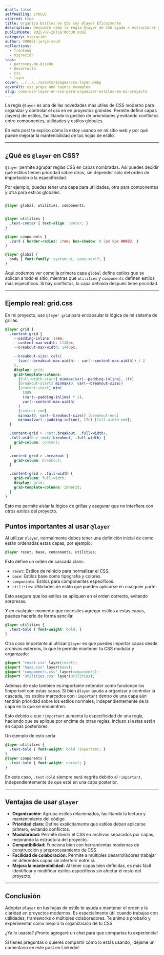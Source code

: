 ```yaml
---
draft: false
selfHealing: LYRCSS
starred: true
title: Organiza Estilos en CSS con @layer Eficazmente
description: Descubre cómo la regla @layer de CSS ayuda a estructurar y priorizar estilos de forma moderna y mantenible.
publishDate: 2025-07-28T16:00:00.000Z
category: migración
author: 000001-jorge-saud
collections:
  - frontend
  - migración
tags:
  - patrones-de-diseño
  - desarrollo
  - css
  - layer
cover: ../../../assets/images/css-layer.webp
coverAlt: css props and layers examples
slug: como-uso-layer-en-css-para-organizar-estilos-en-mi-proyecto
---
```


La regla `@layer` es una de las novedades más útiles de CSS moderno para organizar y controlar el css en en proyectos grandes. Permite definir capas (layers) de estilos, facilitando la gestión de prioridades y evitando conflictos entre componentes, utilidades y estilos globales.

En este post te explico cómo la estoy usando en mi sitio web y por qué puede mejorar la mantenibilidad de tus hojas de estilo.

---

## ¿Qué es `@layer` en CSS?

`@layer` permite agrupar reglas CSS en capas nombradas. Así puedes decidir qué estilos tienen prioridad sobre otros, sin depender solo del orden de importación o la especificidad.

Por ejemplo, puedes tener una capa para utilidades, otra para componentes y otra para estilos globales:

```css

@layer global, utilities, components;


@layer utilities {
  .text-center { text-align: center; }
}

@layer components {
  .card { border-radius: 1rem; box-shadow: 0 2px 8px #0002; }
}

@layer global {
  body { font-family: system-ui, sans-serif; }
}
```
Aqui podemos ver como la primera capa `global` define estilos que se aplican a todo el sitio, mientras que `utilities` y `components` definen estilos más específicos. Si hay conflictos, la capa definida después tiene prioridad.

---

## Ejemplo real: grid.css

En mi proyecto, uso `@layer grid` para encapsular la lógica de mi sistema de grillas:

```css
@layer grid {
  .content-grid {
    --padding-inline: 1rem;
    --content-max-width: 1140px;
    --breakout-max-width: 1440px;

    --breakout-size: calc(
      (var(--breakout-max-width) - var(--content-max-width)) / 2
    );
    display: grid;
    grid-template-columns:
      [full-width-start] minmax(var(--padding-inline), 1fr)
      [breakout-start] minmax(0, var(--breakout-size))
      [content-start] min(
        100% -
        (var(--padding-inline) * 2),
        var(--content-max-width)
      )
      [content-end]
      minmax(0, var(--breakout-size)) [breakout-end]
      minmax(var(--padding-inline), 1fr) [full-width-end];
  }

  .content-grid > :not(.breakout, .full-width),
  .full-width > :not(.breakout, .full-width) {
    grid-column: content;
  }

  .content-grid > .breakout {
    grid-column: breakout;
  }

  .content-grid > .full-width {
    grid-column: full-width;
    display: grid;
    grid-template-columns: inherit;
  }
}
```

Esto me permite aislar la lógica de grillas y asegurar que no interfiera con otros estilos del proyecto.

## Puntos importantes al usar `@layer`

Al utilizar `@layer`, normalmente debes tener una definición inicial de como están ordenadas estas capas, por ejemplo:

```css
@layer reset, base, components, utilities;
```

Esto define un orden de cascada claro:
- `reset`: Estilos de reinicio para normalizar el CSS.
- `base`: Estilos base como tipografía y colores.
- `components`: Estilos para componentes específicos.
- `utilities`: Utilidades de estilo que pueden aplicarse en cualquier parte.

Esto asegura que los estilos se apliquen en el orden correcto, evitando sorpresas.

Y en cualquier momento que necesites agregar estilos a estas capas, puedes hacerlo de forma sencilla:

```css
@layer utilities {
  .text-bold { font-weight: bold; }
}
```

Otra cosa importante al utilizar `@layer` es que puedes importar capas desde archivos externos, lo que te permite mantener tu CSS modular y organizado:

```css
@import "reset.css" layer(reset);
@import "base.css" layer(base);
@import "components.css" layer(components);
@import "utilities.css" layer(utilities);
```

Ademas de esto tambien es importante entender como funcionan los !important con estas capas. Si bien `@layer` ayuda a organizar y controlar la cascada, los estilos marcados con `!important` dentro de una capa aún tendrán prioridad sobre los estilos normales, independientemente de la capa en la que se encuentren.

Esto debido a que `!important` aumenta la especificidad de una regla, haciendo que se aplique por encima de otras reglas, incluso si estas están en capas posteriores.

Un ejemplo de esto sería:

```css
@layer utilities {
  .text-bold { font-weight: bold !important; }
}
@layer components {
  .text-bold { font-weight: normal; }
}
```
En este caso, `.text-bold` siempre será negrita debido al `!important`, independientemente de que esté en una capa posterior.

---

## Ventajas de usar `@layer`

- **Organización:** Agrupa estilos relacionados, facilitando la lectura y mantenimiento del código.
- **Prioridad clara:** Define explícitamente qué estilos deben aplicarse primero, evitando conflictos.
- **Modularidad:** Permite dividir el CSS en archivos separados por capas, mejorando la estructura del proyecto.
- **Compatibilidad:** Funciona bien con herramientas modernas de construcción y preprocesamiento de CSS.
- **Facilidad de colaboración:** Permite a múltiples desarrolladores trabajar en diferentes capas sin interferir entre sí.
- **Mejora la mantenibilidad:** Al tener capas bien definidas, es más fácil identificar y modificar estilos específicos sin afectar el resto del proyecto.


---

## Conclusión

Adoptar `@layer` en tus hojas de estilo te ayuda a mantener el orden y la claridad en proyectos modernos. Es especialmente útil cuando trabajas con utilidades, frameworks o múltiples colaboradores. Te animo a probarlo y experimentar cómo mejora la organización de tu CSS.

¿Ya lo usaste? ¡Pronto agregaré un chat para que compartas tu experiencia!

Si tienes preguntas o quieres compartir cómo lo estás usando, ¡déjame un comentario en este post en Linkedin!